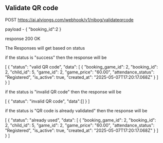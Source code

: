 ## Validate QR code

POST https://ai.alviongs.com/webhook/v1/nibog/validateqrcode

payload - 
{
    "booking_id":2
}

response 200 OK

The Responses will get based on status

if the status is "success" then the response will be 

[
    {
        "status": "valid QR code",
        "data": [
            {
                "booking_game_id": 2,
                "booking_id": 2,
                "child_id": 5,
                "game_id": 2,
                "game_price": "60.00",
                "attendance_status": "Registered",
                "is_active": true,
                "created_at": "2025-05-07T17:20:17.068Z"
            }
        ]
    }
]

if the status is "invalid QR code" then the response will be 

[
    {
        "status": "invalid QR code",
        "data":[]
    }
]

if the status is "QR code is already validated" then the response will be 

[
    {
        "status": "already used",
        "data": [
            {
                "booking_game_id": 2,
                "booking_id": 2,
                "child_id": 5,
                "game_id": 2,
                "game_price": "60.00",
                "attendance_status": "Registered",
                "is_active": true,
                "created_at": "2025-05-07T17:20:17.068Z"
            }
        ]
    }
]

